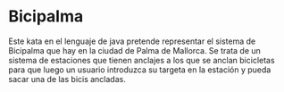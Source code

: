 # Bicipalma

Este kata en el lenguaje de java pretende representar el sistema de Bicipalma que hay en la ciudad de Palma de Mallorca. Se trata de un sistema de estaciones que tienen anclajes a los que se anclan bicicletas para que luego un usuario introduzca su targeta en la estación y pueda sacar una de las bicis ancladas.
